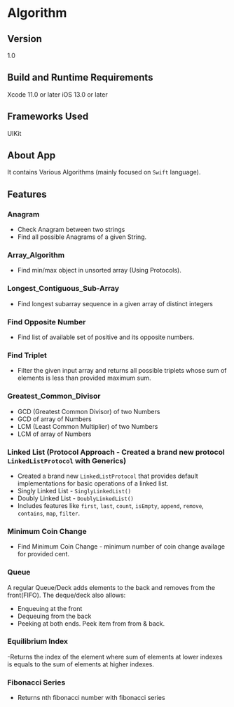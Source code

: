 # Algorithm

## Version
1.0

## Build and Runtime Requirements
Xcode 11.0 or later
iOS 13.0 or later

## Frameworks Used  
UIKit


## About App
It contains Various Algorithms (mainly focused on `Swift` language).

## Features
### Anagram
- Check Anagram between two strings
- Find all possible Anagrams of a given String.
### Array_Algorithm
- Find min/max object in unsorted array (Using Protocols).
### Longest_Contiguous_Sub-Array
- Find longest subarray sequence in a given array of distinct integers
### Find Opposite Number
- Find list of available set of positive and its opposite numbers.
### Find Triplet
- Filter the given input array and returns all possible triplets whose sum of elements is less than provided maximum sum.
### Greatest_Common_Divisor
- GCD (Greatest Common Divisor) of two Numbers
- GCD of array of Numbers
- LCM (Least Common Multiplier) of two Numbers
- LCM of array of Numbers
### Linked List (Protocol Approach - Created a brand new protocol `LinkedListProtocol` with Generics)
- Created a brand new `LinkedListProtocol` that provides default implementations for basic operations of a linked list.
- Singly Linked List - `SinglyLinkedList()`
- Doubly Linked List - `DoublyLinkedList()`
- Includes features like `first`, `last`, `count`, `isEmpty`, `append`, `remove`, `contains`, `map`, `filter`.
### Minimum Coin Change
- Find Minimum Coin Change - minimum number of coin change availage for provided cent.
### Queue
A regular Queue/Deck adds elements to the back and removes from the front(FIFO). The deque/deck also allows:
- Enqueuing at the front
- Dequeuing from the back
- Peeking at both ends. Peek item from from & back.

### Equilibrium Index
-Returns the index of the element where sum of elements at lower indexes is equals to the sum of elements at higher indexes.


### Fibonacci Series
- Returns nth fibonacci number with fibonacci series
